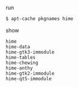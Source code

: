 
run

``` sh
$ apt-cache pkgnames hime
```

show

```
hime
hime-data
hime-gtk3-immodule
hime-tables
hime-chewing
hime-anthy
hime-gtk2-immodule
hime-qt5-immodule
```
